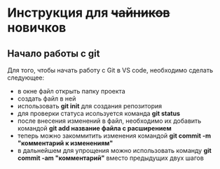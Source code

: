 # Инструкция для ~~чайников~~ новичков
## Начало работы с git
Для того, чтобы начать работу с Git в VS code, необходимо сделать следующее:
- в окне файл открыть папку проекта
-  создать файл в ней
- использовать **git init** для создания репозитория
- для проверки статуса исользуется команда **git status**
- после внесения изменений в файл, необходимо их добавить командой **git add название файла с расширением**
- теперь можно закоммитить изменения командой **git commit -m "комментарий к изменениям"** 
- в дальнейшем для упрощения можно использовать команду **git commit -am "комментарий"** вместо предыдущих двух шагов
